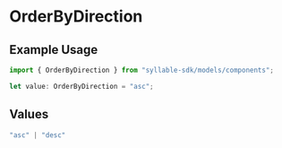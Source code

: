 # OrderByDirection

## Example Usage

```typescript
import { OrderByDirection } from "syllable-sdk/models/components";

let value: OrderByDirection = "asc";
```

## Values

```typescript
"asc" | "desc"
```